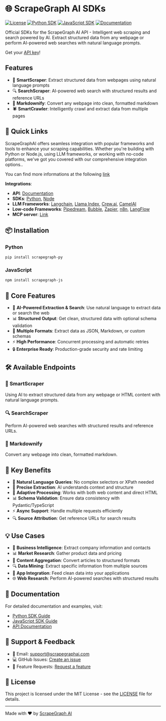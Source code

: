 # 🌐 ScrapeGraph AI SDKs

[![License](https://img.shields.io/badge/License-MIT-blue.svg)](https://opensource.org/licenses/MIT)
[![Python SDK](https://img.shields.io/badge/Python_SDK-Latest-blue)](https://github.com/ScrapeGraphAI/scrapegraph-sdk/tree/main/scrapegraph-py)
[![JavaScript SDK](https://img.shields.io/badge/JavaScript_SDK-Latest-yellow)](https://github.com/ScrapeGraphAI/scrapegraph-sdk/tree/main/scrapegraph-js)
[![Documentation](https://img.shields.io/badge/Documentation-Latest-green)](https://docs.scrapegraphai.com)

Official SDKs for the ScrapeGraph AI API - Intelligent web scraping and search powered by AI. Extract structured data from any webpage or perform AI-powered web searches with natural language prompts.

Get your [API key](https://scrapegraphai.com)!

## Features

- 🤖 **SmartScraper**: Extract structured data from webpages using natural language prompts
- 🔍 **SearchScraper**: AI-powered web search with structured results and reference URLs
- 📝 **Markdownify**: Convert any webpage into clean, formatted markdown
- 🕷️ **SmartCrawler**: Intelligently crawl and extract data from multiple pages

## 🚀 Quick Links
ScrapeGraphAI offers seamless integration with popular frameworks and tools to enhance your scraping capabilities. Whether you're building with Python or Node.js, using LLM frameworks, or working with no-code platforms, we've got you covered with our comprehensive integration options..

You can find more informations at the following [link](https://scrapegraphai.com)

**Integrations**:

- **API**: [Documentation](https://docs.scrapegraphai.com/introduction)
- **SDKs**: [Python](https://docs.scrapegraphai.com/sdks/python), [Node](https://docs.scrapegraphai.com/sdks/javascript)
- **LLM Frameworks**: [Langchain](https://docs.scrapegraphai.com/integrations/langchain), [Llama Index](https://docs.scrapegraphai.com/integrations/llamaindex), [Crew.ai](https://docs.scrapegraphai.com/integrations/crewai), [CamelAI](https://github.com/camel-ai/camel)
- **Low-code Frameworks**: [Pipedream](https://pipedream.com/apps/scrapegraphai), [Bubble](https://bubble.io/plugin/scrapegraphai-1745408893195x213542371433906180), [Zapier](https://zapier.com/apps/scrapegraphai/integrations), [n8n](http://localhost:5001/dashboard), [LangFlow](https://www.langflow.org)
- **MCP server**:  [Link](https://smithery.ai/server/@ScrapeGraphAI/scrapegraph-mcp)

## 📦 Installation

### Python
```bash
pip install scrapegraph-py
```

### JavaScript
```bash
npm install scrapegraph-js
```

## 🎯 Core Features

- 🤖 **AI-Powered Extraction & Search**: Use natural language to extract data or search the web
- 📊 **Structured Output**: Get clean, structured data with optional schema validation
- 🔄 **Multiple Formats**: Extract data as JSON, Markdown, or custom schemas
- ⚡ **High Performance**: Concurrent processing and automatic retries
- 🔒 **Enterprise Ready**: Production-grade security and rate limiting

## 🛠️ Available Endpoints

### 🤖 SmartScraper
Using AI to extract structured data from any webpage or HTML content with natural language prompts.

### 🔍 SearchScraper
Perform AI-powered web searches with structured results and reference URLs.

### 📝 Markdownify
Convert any webpage into clean, formatted markdown.

## 🌟 Key Benefits

- 📝 **Natural Language Queries**: No complex selectors or XPath needed
- 🎯 **Precise Extraction**: AI understands context and structure
- 🔄 **Adaptive Processing**: Works with both web content and direct HTML
- 📊 **Schema Validation**: Ensure data consistency with Pydantic/TypeScript
- ⚡ **Async Support**: Handle multiple requests efficiently
- 🔍 **Source Attribution**: Get reference URLs for search results

## 💡 Use Cases

- 🏢 **Business Intelligence**: Extract company information and contacts
- 📊 **Market Research**: Gather product data and pricing
- 📰 **Content Aggregation**: Convert articles to structured formats
- 🔍 **Data Mining**: Extract specific information from multiple sources
- 📱 **App Integration**: Feed clean data into your applications
- 🌐 **Web Research**: Perform AI-powered searches with structured results

## 📖 Documentation

For detailed documentation and examples, visit:
- [Python SDK Guide](scrapegraph-py/README.md)
- [JavaScript SDK Guide](scrapegraph-js/README.md)
- [API Documentation](https://docs.scrapegraphai.com)

## 💬 Support & Feedback

- 📧 Email: support@scrapegraphai.com
- 💻 GitHub Issues: [Create an issue](https://github.com/ScrapeGraphAI/scrapegraph-sdk/issues)
- 🌟 Feature Requests: [Request a feature](https://github.com/ScrapeGraphAI/scrapegraph-sdk/issues/new)

## 📄 License

This project is licensed under the MIT License - see the [LICENSE](LICENSE) file for details.

---

Made with ❤️ by [ScrapeGraph AI](https://scrapegraphai.com)
